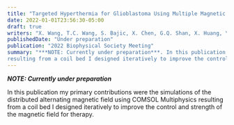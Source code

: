 ```yaml
---
title: "Targeted Hyperthermia for Glioblastoma Using Multiple Magnetic Tweezer System"
date: 2022-01-01T23:56:30-05:00
draft: true
writers: "X. Wang, T.C. Wang, S. Bajic, X. Chen, G.Q. Shan, X. Huang, Y. Sun"
publishedDate: "Under preparation"
publication: "2022 Biophysical Society Meeting"
summary: "***NOTE: Currently under preparation***. In this publication my primary contributions were the simulations of the distributed alternating magnetic field using COMSOL Multiphysics
resulting from a coil bed I designed iteratively to improve the control and strength of the magnetic field for therapy."
---
```


***NOTE: Currently under preparation***

In this publication my primary contributions were the simulations of the distributed alternating magnetic field using COMSOL Multiphysics
resulting from a coil bed I designed iteratively to improve the control and strength of the magnetic field for therapy.
